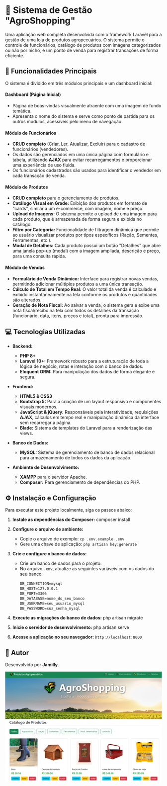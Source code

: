 # 🌾 Sistema de Gestão "AgroShopping"

Uma aplicação web completa desenvolvida com o framework Laravel para a gestão de uma loja de produtos agropecuários. O sistema permite o controle de funcionários, catálogo de produtos com imagens categorizados ou não por nicho, e um ponto de venda para registrar transações de forma eficiente.

## 🚀 Funcionalidades Principais

O sistema é dividido em três módulos principais e um dashboard inicial:

#### **Dashboard (Página Inicial)**
- Página de boas-vindas visualmente atraente com uma imagem de fundo temática.
- Apresenta o nome do sistema e serve como ponto de partida para os outros módulos, acessíveis pelo menu de navegação.

#### **Módulo de Funcionários**
- **CRUD completo** (Criar, Ler, Atualizar, Excluir) para o cadastro de funcionários (vendedores).
- Os dados são gerenciados em uma única página com formulário e tabela, utilizando **AJAX** para evitar recarregamentos e proporcionar uma experiência de uso fluida.
- Os funcionários cadastrados são usados para identificar o vendedor em cada transação de venda.

#### **Módulo de Produtos**
- **CRUD completo** para o gerenciamento de produtos.
- **Catálogo Visual em Grade:** Exibição dos produtos em formato de "cards", similar a um e-commerce, com imagem, nome e preço.
- **Upload de Imagens:** O sistema permite o upload de uma imagem para cada produto, que é armazenada de forma segura e exibida no catálogo.
- **Filtro por Categoria:** Funcionalidade de filtragem dinâmica que permite ao usuário visualizar produtos por tipos específicos (Ração, Sementes, Ferramentas, etc.).
- **Modal de Detalhes:** Cada produto possui um botão "Detalhes" que abre uma janela pop-up (modal) com a imagem ampliada, descrição e preço, para uma consulta rápida.

#### **Módulo de Vendas**
- **Formulário de Venda Dinâmico:** Interface para registrar novas vendas, permitindo adicionar múltiplos produtos a uma única transação.
- **Cálculo de Total em Tempo Real:** O valor total da venda é calculado e exibido instantaneamente na tela conforme os produtos e quantidades são alterados.
- **Geração de Nota Fiscal:** Ao salvar a venda, o sistema gera e exibe uma nota fiscal/recibo na tela com todos os detalhes da transação (funcionário, data, itens, preços e total), pronta para impressão.

## 💻 Tecnologias Utilizadas

- **Backend:**
  - **PHP 8+**
  - **Laravel 10+:** Framework robusto para a estruturação de toda a lógica de negócio, rotas e interação com o banco de dados.
  - **Eloquent ORM:** Para manipulação dos dados de forma elegante e segura.

- **Frontend:**
  - **HTML5 & CSS3**
  - **Bootstrap 5:** Para a criação de um layout responsivo e componentes visuais modernos.
  - **JavaScript & jQuery:** Responsáveis pela interatividade, requisições **AJAX**, cálculos em tempo real e manipulação dinâmica da interface sem recarregar a página.
  - **Blade:** Sistema de templates do Laravel para a renderização das views.

- **Banco de Dados:**
  - **MySQL:** Sistema de gerenciamento de banco de dados relacional para armazenamento de todos os dados da aplicação.

- **Ambiente de Desenvolvimento:**
  - **XAMPP** para o servidor Apache.
  - **Composer:** Para gerenciamento de dependências do PHP.

## ⚙️ Instalação e Configuração

Para executar este projeto localmente, siga os passos abaixo:

1. **Instale as dependências do Composer:**
    composer install

3.  **Configure o arquivo de ambiente:**
    - Copie o arquivo de exemplo: `cp .env.example .env`
    - Gere uma chave de aplicação: `php artisan key:generate`

4.  **Crie e configure o banco de dados:**
    - Crie um banco de dados para o projeto.
    - No arquivo `.env`, atualize as seguintes variáveis com os dados do seu banco:
      ```
      DB_CONNECTION=mysql
      DB_HOST=127.0.0.1
      DB_PORT=3306
      DB_DATABASE=nome_do_seu_banco
      DB_USERNAME=seu_usuario_mysql
      DB_PASSWORD=sua_senha_mysql
      ```

5.  **Execute as migrações do banco de dados:**
    php artisan migrate

7.  **Inicie o servidor de desenvolvimento:**
    php artisan serve

8.  **Acesse a aplicação no seu navegador:** `http://localhost:8000`

## 📌 Autor

Desenvolvido por **Jamilly**.

![Tela principal do sistema AgroShopping](./capa.png)
